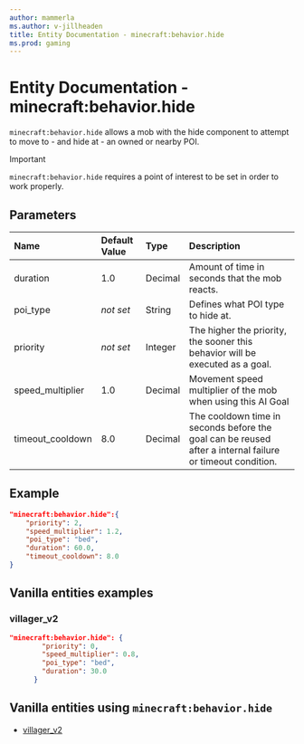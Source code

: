 ```yaml
---
author: mammerla
ms.author: v-jillheaden
title: Entity Documentation - minecraft:behavior.hide
ms.prod: gaming
---
```


# Entity Documentation - minecraft:behavior.hide

`minecraft:behavior.hide` allows a mob with the hide component to attempt to move to - and hide at - an owned or nearby POI.

>[!IMPORTANT]
> `minecraft:behavior.hide` requires a point of interest to be set in order to work properly.

## Parameters

|Name |Default Value  |Type  |Description  |
|:----------|:----------|:----------|:----------|
|duration| 1.0| Decimal| Amount of time in seconds that the mob reacts. |
|poi_type|*not set* | String| Defines what POI type to hide at. |
|priority|*not set*|Integer|The higher the priority, the sooner this behavior will be executed as a goal.|
|speed_multiplier| 1.0| Decimal| Movement speed multiplier of the mob when using this AI Goal |
|timeout_cooldown| 8.0| Decimal| The cooldown time in seconds before the goal can be reused after a internal failure or timeout condition. |

## Example

```json
"minecraft:behavior.hide":{
    "priority": 2,
    "speed_multiplier": 1.2,
    "poi_type": "bed",
    "duration": 60.0,
    "timeout_cooldown": 8.0
}
```

## Vanilla entities examples

### villager_v2

```json
"minecraft:behavior.hide": {
        "priority": 0,
        "speed_multiplier": 0.8,
        "poi_type": "bed",
        "duration": 30.0
      }
```

## Vanilla entities using `minecraft:behavior.hide`

- [villager_v2](../../../../Source/VanillaBehaviorPack_Snippets/entities/villager_v2.md)
